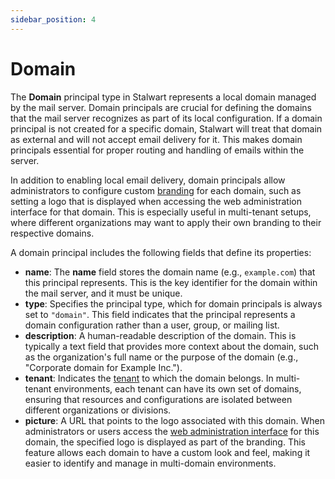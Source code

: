 ```yaml
---
sidebar_position: 4
---
```


# Domain

The **Domain** principal type in Stalwart represents a local domain managed by the mail server. Domain principals are crucial for defining the domains that the mail server recognizes as part of its local configuration. If a domain principal is not created for a specific domain, Stalwart will treat that domain as external and will not accept email delivery for it. This makes domain principals essential for proper routing and handling of emails within the server.

In addition to enabling local email delivery, domain principals allow administrators to configure custom [branding](/docs/management/webadmin/branding) for each domain, such as setting a logo that is displayed when accessing the web administration interface for that domain. This is especially useful in multi-tenant setups, where different organizations may want to apply their own branding to their respective domains.

A domain principal includes the following fields that define its properties:

- **name**: The **name** field stores the domain name (e.g., `example.com`) that this principal represents. This is the key identifier for the domain within the mail server, and it must be unique.
- **type**: Specifies the principal type, which for domain principals is always set to `"domain"`. This field indicates that the principal represents a domain configuration rather than a user, group, or mailing list.
- **description**:  A human-readable description of the domain. This is typically a text field that provides more context about the domain, such as the organization's full name or the purpose of the domain (e.g., "Corporate domain for Example Inc.").
- **tenant**: Indicates the [tenant](/docs/auth/authorization/tenants) to which the domain belongs. In multi-tenant environments, each tenant can have its own set of domains, ensuring that resources and configurations are isolated between different organizations or divisions.
- **picture**: A URL that points to the logo associated with this domain. When administrators or users access the [web administration interface](/docs/management/webadmin/overview) for this domain, the specified logo is displayed as part of the branding. This feature allows each domain to have a custom look and feel, making it easier to identify and manage in multi-domain environments.


